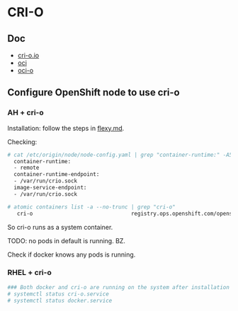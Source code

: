 # CRI-O

## Doc

* [cri-o.io](http://cri-o.io/)
* [oci](https://www.opencontainers.org/)
* [oci-o](https://github.com/kubernetes-incubator/cri-o)

## Configure OpenShift node to use cri-o

### AH + cri-o

Installation: follow the steps in [flexy.md](../learn/flexy.md).

Checking:

```sh
# cat /etc/origin/node/node-config.yaml | grep "container-runtime:" -A5
  container-runtime:
  - remote
  container-runtime-endpoint:
  - /var/run/crio.sock
  image-service-endpoint:
  - /var/run/crio.sock

# atomic containers list -a --no-trunc | grep "cri-o"
   cri-o                               registry.ops.openshift.com/openshift3/cri-o:latest       /usr/bin/run.sh                            2017-10-03 18:49 running    ostree     runc
```

So cri-o runs as a system container.

TODO: no pods in default is running. BZ.

Check if docker knows any pods is running.

### RHEL + cri-o

```sh
### Both docker and cri-o are running on the system after installation
# systemctl status cri-o.service
# systemctl status docker.service
```
